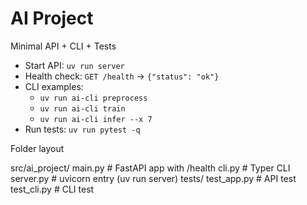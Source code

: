 # AI Project

Minimal API + CLI + Tests
- Start API: `uv run server`
- Health check: `GET /health` → `{"status": "ok"}`
- CLI examples:
  - `uv run ai-cli preprocess`
  - `uv run ai-cli train`
  - `uv run ai-cli infer --x 7`
- Run tests: `uv run pytest -q`

Folder layout

src/ai_project/
main.py # FastAPI app with /health
cli.py # Typer CLI
server.py # uvicorn entry (uv run server)
tests/
test_app.py # API test
test_cli.py # CLI test
